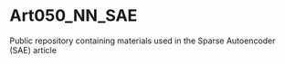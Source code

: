 # Art050_NN_SAE
Public repository containing materials used in the Sparse Autoencoder (SAE) article
